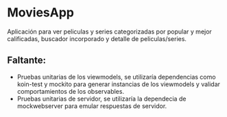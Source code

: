# MoviesApp

Aplicación para ver peliculas y series categorizadas por popular y mejor calificadas, buscador incorporado y detalle de peliculas/series.

## Faltante:
- Pruebas unitarias de los viewmodels, se utilizaría dependencias como koin-test y mockito para generar instancias de los viewmodels y validar comportamientos de los observables.
- Pruebas unitarias de servidor, se utilizaría la dependecia de mockwebserver para emular respuestas de servidor.

